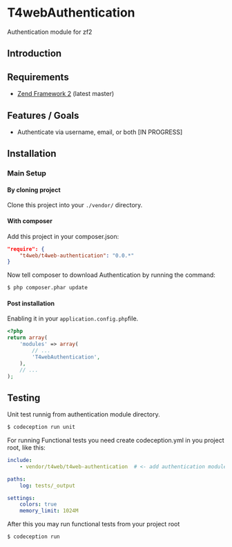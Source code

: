 T4webAuthentication
==============

Authentication module for zf2

Introduction
------------

Requirements
------------
* [Zend Framework 2](https://github.com/zendframework/zf2) (latest master)

Features / Goals
----------------
* Authenticate via username, email, or both [IN PROGRESS]

Installation
------------
### Main Setup

#### By cloning project

Clone this project into your `./vendor/` directory.

#### With composer

Add this project in your composer.json:

```json
"require": {
    "t4web/t4web-authentication": "0.0.*"
}
```

Now tell composer to download Authentication by running the command:

```bash
$ php composer.phar update
```

#### Post installation

Enabling it in your `application.config.php`file.

```php
<?php
return array(
    'modules' => array(
        // ...
        'T4webAuthentication',
    ),
    // ...
);
```

Testing
------------
Unit test runnig from authentication module directory.
```bash
$ codeception run unit
```
For running Functional tests you need create codeception.yml in you project root, like this:
```yml
include:
    - vendor/t4web/t4web-authentication  # <- add authentication module tests to include

paths:
    log: tests/_output

settings:
    colors: true
    memory_limit: 1024M
```
After this you may run functional tests from your project root
```bash
$ codeception run
```
